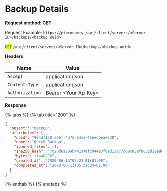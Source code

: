 # Backup Details

**Request method: GET**

Request Example: `https://pterodactyl/api/client/servers/<Server ID>/backups/<backup uuid>`

<mark style="color:green;">`GET`</mark> `/api/client/servers/<Server ID>/backups/<backup uuid>`

**Headers**

| Name            | Value                  |
| --------------- | ---------------------- |
| `Accept`        | application/json       |
| `Content-Type`  | application/json       |
| `Authorization` | Bearer \<Your Api Key> |

**Response**

{% tabs %}
{% tab title="200" %}
```json
{
  "object": "backup",
  "attributes": {
    "uuid": "904df120-a66f-4375-a4ae-40eedbeae630",
    "name": "Quick Backup",
    "ignored_files": [],
    "sha256_hash": "7c20d6a269b441a9dfd044e3f8ad13d77c09c83af8832d29ad603084a9a63726",
    "bytes": 114402862,
    "created_at": "2020-06-13T05:21:01+01:00",
    "completed_at": "2020-06-13T05:21:04+01:00"
  }
}
```
{% endtab %}
{% endtabs %}
